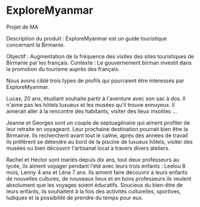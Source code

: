 # ExploreMyanmar
Projet de MA

  Description du produit : ExploreMyanmar est un guide touristique concernant la Birmanie.

  Objectif : Augmentation de la fréquence des visites des sites touristiques de Birmanie par les français.
  Contexte : Le gouvernement birman investit dans la promotion du tourisme auprès des français. 
  
  Nous avons ciblé trois types de profils qui pourraient être interessés par ExploreMyanmar.
  
  Lucas, 20 ans, étudiant souhaite partir à l'aventure avec son sac à dos. Il n'aime pas les hôtels luxueux et les musées qu'il trouve ennuyeux. Il aimerait aller à la rencontre des habitants, visiter des lieux insolites ...
  
  Jeanne et Georges sont un couple de septuagénaire qui aiment profiter de leur retraite en voyageant. Leur prochaine destination pourrait bien être la Birmainie. Ils recherchent avant tout le calme, après des années de travail ils préfèrent se détendre au bord de la piscine de luxueux hôtels, visiter des musées ou bien découvrir l'artisanat local à travers divers ateliers.

  Rachel et Hector sont mariés depuis dix ans, tout deux professeurs au lycée, ils aiment voyager pendant l'été avec leurs trois enfants : Leelou 8 mois, Lenny 4 ans et Léna 7 ans. Ils aiment faire découvrir à leurs enfants de nouvelles cultures, de nouveaux lieux et en bons professeurs ils veulent absolument que les voyages soient éducatifs. Soucieux du bien-être de leurs enfants, ils souhaitent à la fois des activités culturelles, sportives, ludiques et la possibilité de prendre du temps pour eux. 


